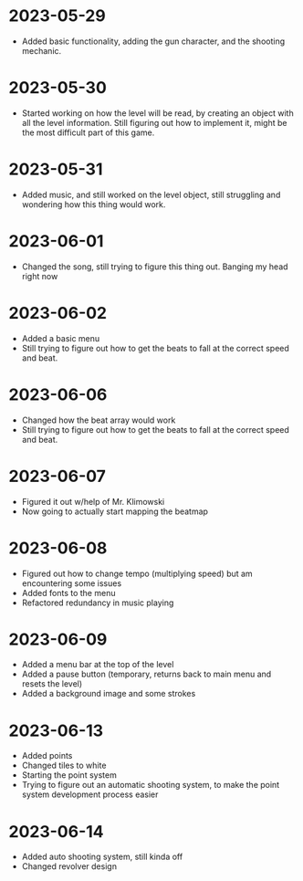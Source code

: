 # 2023-05-29

- Added basic functionality, adding the gun character, and the shooting mechanic.

# 2023-05-30

- Started working on how the level will be read, by creating an object with all the level information. Still figuring out how to implement it, might be the most difficult part of this game.

# 2023-05-31

- Added music, and still worked on the level object, still struggling and wondering how this thing would work.

# 2023-06-01

- Changed the song, still trying to figure this thing out. Banging my head right now

# 2023-06-02

- Added a basic menu
- Still trying to figure out how to get the beats to fall at the correct speed and beat.

# 2023-06-06

- Changed how the beat array would work
- Still trying to figure out how to get the beats to fall at the correct speed and beat.

# 2023-06-07

- Figured it out w/help of Mr. Klimowski
- Now going to actually start mapping the beatmap

# 2023-06-08

- Figured out how to change tempo (multiplying speed) but am encountering some issues
- Added fonts to the menu
- Refactored redundancy in music playing

# 2023-06-09

- Added a menu bar at the top of the level
- Added a pause button (temporary, returns back to main menu and resets the level)
- Added a background image and some strokes

# 2023-06-13

- Added points
- Changed tiles to white
- Starting the point system
- Trying to figure out an automatic shooting system, to make the point system development process easier

# 2023-06-14

- Added auto shooting system, still kinda off
- Changed revolver design